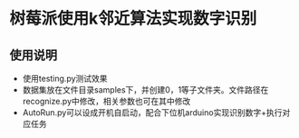 # 树莓派使用k邻近算法实现数字识别

## 使用说明
+ 使用testing.py测试效果
+ 数据集放在文件目录samples下，并创建0，1等子文件夹。文件路径在recognize.py中修改，相关参数也可在其中修改
+ AutoRun.py可以设成开机自启动，配合下位机arduino实现识别数字+执行对应任务

